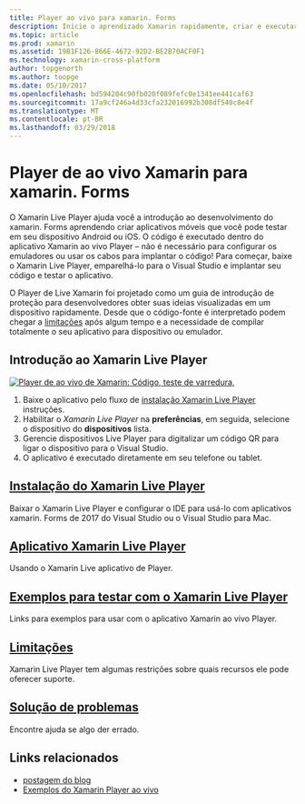 ```yaml
---
title: Player ao vivo para xamarin. Forms
description: Inicie o aprendizado Xamarin rapidamente, criar e executar aplicativos no seu dispositivo Android ou iOS.
ms.topic: article
ms.prod: xamarin
ms.assetid: 19B1F126-866E-4672-92D2-BE2B70ACF0F1
ms.technology: xamarin-cross-platform
author: topgenorth
ms.author: toopge
ms.date: 05/10/2017
ms.openlocfilehash: bd594204c90fb020f089fefc0e1341ee441caf63
ms.sourcegitcommit: 17a9cf246a4d33cfa232016992b308df540c8e4f
ms.translationtype: MT
ms.contentlocale: pt-BR
ms.lasthandoff: 03/29/2018
---
```

# <a name="xamarin-live-player-for-xamarinforms"></a>Player de ao vivo Xamarin para xamarin. Forms

O Xamarin Live Player ajuda você a introdução ao desenvolvimento do xamarin. Forms aprendendo criar aplicativos móveis que você pode testar em seu dispositivo Android ou iOS. O código é executado dentro do aplicativo Xamarin ao vivo Player – não é necessário para configurar os emuladores ou usar os cabos para implantar o código! Para começar, baixe o Xamarin Live Player, emparelhá-lo para o Visual Studio e implantar seu código e testar o aplicativo. 

O Player de Live Xamarin foi projetado como um guia de introdução de proteção para desenvolvedores obter suas ideias visualizadas em um dispositivo rapidamente. Desde que o código-fonte é interpretado podem chegar a [limitações](limitations.md) após algum tempo e a necessidade de compilar totalmente o seu aplicativo para dispositivo ou emulador.

## <a name="get-started-with-xamarin-live-player"></a>Introdução ao Xamarin Live Player

[![Player de ao vivo de Xamarin: Código, teste de varredura,](images/xamarin-live.png)](images/xamarin-live-sml.png#lightbox)

1. Baixe o aplicativo pelo fluxo de [instalação Xamarin Live Player](install.md) instruções.
2. Habilitar o *Xamarin Live Player* na **preferências**, em seguida, selecione o dispositivo do **dispositivos** lista.
2. Gerencie dispositivos Live Player para digitalizar um código QR para ligar o dispositivo para o Visual Studio.
3. O aplicativo é executado diretamente em seu telefone ou tablet.

## <a name="xamarin-live-player-setupinstallmd"></a>[Instalação do Xamarin Live Player](install.md)

Baixar o Xamarin Live Player e configurar o IDE para usá-lo com aplicativos xamarin. Forms de 2017 do Visual Studio ou o Visual Studio para Mac. 

## <a name="xamarin-live-player-appplayermd"></a>[Aplicativo Xamarin Live Player](player.md)

Usando o Xamarin Live aplicativo de Player.

## <a name="samples-to-try-with-xamarin-live-playersamplesmd"></a>[Exemplos para testar com o Xamarin Live Player](samples.md)

Links para exemplos para usar com o aplicativo Xamarin ao vivo Player.

## <a name="limitationslimitationsmd"></a>[Limitações](limitations.md)

Xamarin Live Player tem algumas restrições sobre quais recursos ele pode oferecer suporte.

## <a name="troubleshootingtroubleshootingmd"></a>[Solução de problemas](troubleshooting.md)

Encontre ajuda se algo der errado.


## <a name="related-links"></a>Links relacionados

- [postagem do blog](https://blog.xamarin.com/live-player/)
- [Exemplos do Xamarin Player ao vivo](https://developer.xamarin.com/samples/xamarin-live-player/all/)

